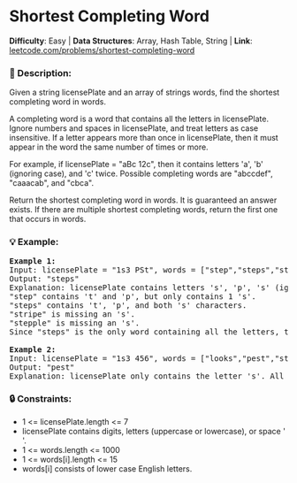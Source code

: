 # Shortest Completing Word
**Difficulty**: Easy | **Data Structures**: Array, Hash Table, String | **Link**: [leetcode.com/problems/shortest-completing-word](https://leetcode.com/problems/shortest-completing-word)

### **:page_facing_up: Description**:

Given a string licensePlate and an array of strings words, find the shortest completing word in words.

A completing word is a word that contains all the letters in licensePlate. Ignore numbers and spaces in licensePlate, and treat letters as case insensitive. If a letter appears more than once in licensePlate, then it must appear in the word the same number of times or more.

For example, if licensePlate = "aBc 12c", then it contains letters 'a', 'b' (ignoring case), and 'c' twice. Possible completing words are "abccdef", "caaacab", and "cbca".

Return the shortest completing word in words. It is guaranteed an answer exists. If there are multiple shortest completing words, return the first one that occurs in words.

### **:bulb: Example**:

<pre>
<strong>Example 1:</strong>
Input: licensePlate = "1s3 PSt", words = ["step","steps","stripe","stepple"]
Output: "steps"
Explanation: licensePlate contains letters 's', 'p', 's' (ignoring case), and 't'.
"step" contains 't' and 'p', but only contains 1 's'.
"steps" contains 't', 'p', and both 's' characters.
"stripe" is missing an 's'.
"stepple" is missing an 's'.
Since "steps" is the only word containing all the letters, that is the answer.

<strong>Example 2:</strong>
Input: licensePlate = "1s3 456", words = ["looks","pest","stew","show"]
Output: "pest"
Explanation: licensePlate only contains the letter 's'. All the words contain 's', but among these "pest", "stew", and "show" are shortest. The answer is "pest" because it is the word that appears earliest of the 3.
</pre>

### **:lock: Constraints**:

- 1 <= licensePlate.length <= 7
- licensePlate contains digits, letters (uppercase or lowercase), or space ' '.
- 1 <= words.length <= 1000
- 1 <= words[i].length <= 15
- words[i] consists of lower case English letters.
